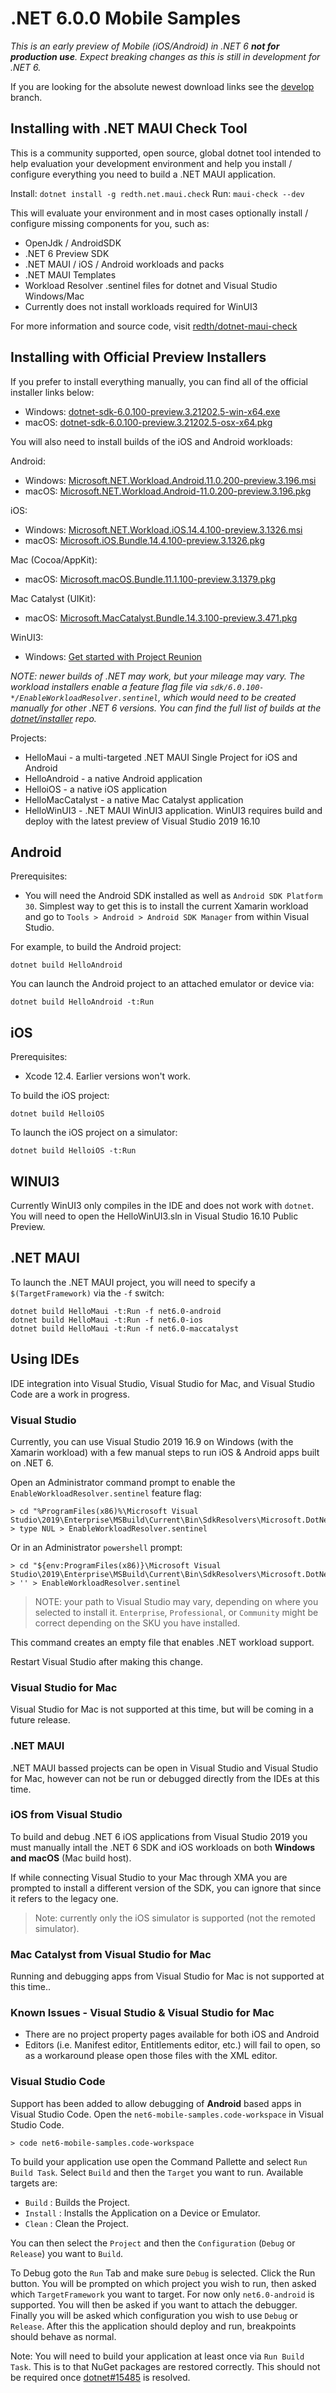 # .NET 6.0.0 Mobile Samples

_This is an *early* preview of Mobile (iOS/Android) in .NET 6 **not for production use**. Expect breaking changes as this is still in development for .NET 6._

If you are looking for the absolute newest download links see the
[develop](https://github.com/dotnet/net6-mobile-samples/tree/develop)
branch.

## Installing with .NET MAUI Check Tool

This is a community supported, open source, global dotnet tool intended to help evaluation your development environment and help you install / configure everything you need to build a .NET MAUI application.

Install: `dotnet install -g redth.net.maui.check`
Run: `maui-check --dev`

This will evaluate your environment and in most cases optionally install / configure missing components for you, such as:
 - OpenJdk / AndroidSDK
 - .NET 6 Preview SDK
 - .NET MAUI / iOS / Android workloads and packs
 - .NET MAUI Templates
 - Workload Resolver .sentinel files for dotnet and Visual Studio Windows/Mac
 - Currently does not install workloads required for WinUI3

For more information and source code, visit [redth/dotnet-maui-check](https://github.com/redth/dotnet-maui-check)


## Installing with Official Preview Installers

If you prefer to install everything manually, you can find all of the official installer links below:

* Windows: [dotnet-sdk-6.0.100-preview.3.21202.5-win-x64.exe](https://dotnetcli.azureedge.net/dotnet/Sdk/6.0.100-preview.3.21202.5/dotnet-sdk-6.0.100-preview.3.21202.5-win-x64.exe)
* macOS: [dotnet-sdk-6.0.100-preview.3.21202.5-osx-x64.pkg](https://dotnetcli.azureedge.net/dotnet/Sdk/6.0.100-preview.3.21202.5/dotnet-sdk-6.0.100-preview.3.21202.5-osx-x64.pkg)

You will also need to install builds of the iOS and Android workloads:

Android:

* Windows: [Microsoft.NET.Workload.Android.11.0.200-preview.3.196.msi](https://dl.internalx.com/vsts-devdiv/Xamarin.Android/public/net6/4624420/6.0.1xx-preview3/7d6cd1cde4182d7db2cfc5d0b55364c972b6d34f/Microsoft.NET.Workload.Android.11.0.200.196.msi)
* macOS: [Microsoft.NET.Workload.Android-11.0.200-preview.3.196.pkg](https://dl.internalx.com/vsts-devdiv/Xamarin.Android/public/net6/4624420/6.0.1xx-preview3/7d6cd1cde4182d7db2cfc5d0b55364c972b6d34f/Microsoft.NET.Workload.Android-11.0.200-preview.3.196.pkg)

iOS:

* Windows: [Microsoft.NET.Workload.iOS.14.4.100-preview.3.1326.msi](https://bosstoragemirror.azureedge.net/wrench/6.0.1xx-preview3/f68d4d9c2a342daf9eaad364ccbe252e009d3901/4623693/package/Microsoft.NET.Workload.iOS.14.4.100-preview.3.1326.msi)
* macOS: [Microsoft.iOS.Bundle.14.4.100-preview.3.1326.pkg](https://bosstoragemirror.azureedge.net/wrench/6.0.1xx-preview3/f68d4d9c2a342daf9eaad364ccbe252e009d3901/4623693/package/notarized/Microsoft.iOS.Bundle.14.4.100-preview.3.1326.pkg)

Mac (Cocoa/AppKit):

* macOS: [Microsoft.macOS.Bundle.11.1.100-preview.3.1379.pkg](https://bosstoragemirror.azureedge.net/wrench/6.0.1xx-preview3/f68d4d9c2a342daf9eaad364ccbe252e009d3901/4623693/package/notarized/Microsoft.macOS.Bundle.11.1.100-preview.3.1379.pkg)

Mac Catalyst (UIKit):

* macOS: [Microsoft.MacCatalyst.Bundle.14.3.100-preview.3.471.pkg](https://bosstoragemirror.azureedge.net/wrench/6.0.1xx-preview3/f68d4d9c2a342daf9eaad364ccbe252e009d3901/4623693/package/notarized/Microsoft.MacCatalyst.Bundle.14.3.100-preview.3.471.pkg)

WinUI3:

* Windows: [Get started with Project Reunion](https://docs.microsoft.com/en-us/windows/apps/project-reunion/get-started-with-project-reunion#set-up-your-development-environment)

_NOTE: newer builds of .NET *may* work, but your mileage may vary.
The workload installers enable a feature flag file via
`sdk/6.0.100-*/EnableWorkloadResolver.sentinel`, which would
need to be created manually for other .NET 6 versions. You can find
the full list of builds at the [dotnet/installer][dotnet/installer]
repo._

Projects:

* HelloMaui - a multi-targeted .NET MAUI Single Project for iOS and Android
* HelloAndroid - a native Android application
* HelloiOS - a native iOS application
* HelloMacCatalyst - a native Mac Catalyst application
* HelloWinUI3 - .NET MAUI WinUI3 application. WinUI3 requires build and deploy with the latest preview of Visual Studio 2019 16.10

[dotnet/installer]: https://github.com/dotnet/installer#installers-and-binaries
[net6preview1]: https://github.com/dotnet/net6-mobile-samples/releases/tag/6.0.1xx-preview1

## Android

Prerequisites:

* You will need the Android SDK installed as well as `Android SDK Platform 30`. Simplest way to get this is to install the current Xamarin workload and go to `Tools > Android > Android SDK Manager` from within Visual Studio.

For example, to build the Android project:

    dotnet build HelloAndroid

You can launch the Android project to an attached emulator or device via:

    dotnet build HelloAndroid -t:Run

## iOS

Prerequisites:

* Xcode 12.4. Earlier versions won't work.

To build the iOS project:

    dotnet build HelloiOS

To launch the iOS project on a simulator:

    dotnet build HelloiOS -t:Run

## WINUI3

Currently WinUI3 only compiles in the IDE and does not work with `dotnet`. You will need to open the HelloWinUI3.sln in Visual Studio 16.10 Public Preview.

## .NET MAUI

To launch the .NET MAUI project, you will need to specify a `$(TargetFramework)` via the `-f` switch:

    dotnet build HelloMaui -t:Run -f net6.0-android
    dotnet build HelloMaui -t:Run -f net6.0-ios
    dotnet build HelloMaui -t:Run -f net6.0-maccatalyst

## Using IDEs

IDE integration into Visual Studio, Visual Studio for Mac, and Visual Studio Code are a work in progress. 

### Visual Studio

Currently, you can use Visual Studio 2019 16.9 on Windows (with the Xamarin workload) with a few manual steps to run iOS & Android apps built on .NET 6.

Open an Administrator command prompt to enable the `EnableWorkloadResolver.sentinel` feature flag:

    > cd "%ProgramFiles(x86)%\Microsoft Visual Studio\2019\Enterprise\MSBuild\Current\Bin\SdkResolvers\Microsoft.DotNet.MSBuildSdkResolver"
    > type NUL > EnableWorkloadResolver.sentinel

Or in an Administrator `powershell` prompt:

    > cd "${env:ProgramFiles(x86)}\Microsoft Visual Studio\2019\Enterprise\MSBuild\Current\Bin\SdkResolvers\Microsoft.DotNet.MSBuildSdkResolver"
    > '' > EnableWorkloadResolver.sentinel

> NOTE: your path to Visual Studio may vary, depending on where you selected to install it. 
> `Enterprise`, `Professional`, or `Community` might be correct depending on the SKU you have installed.

This command creates an empty file that enables .NET workload support.

Restart Visual Studio after making this change.

### Visual Studio for Mac

Visual Studio for Mac is not supported at this time, but will be coming in a future release.

### .NET MAUI

.NET MAUI bassed projects can be open in Visual Studio and Visual Studio for Mac, however can not be run or debugged directly from the IDEs at this time.

### iOS from Visual Studio

To build and debug .NET 6 iOS applications from Visual Studio 2019 you must manually intall the .NET 6 SDK and iOS workloads on both **Windows and macOS** (Mac build host).

If while connecting Visual Studio to your Mac through XMA you are prompted to install a different version of the SDK, you can ignore that since it refers to the legacy one.

> Note: currently only the iOS simulator is supported (not the remoted simulator).

### Mac Catalyst from Visual Studio for Mac

Running and debugging apps from Visual Studio for Mac is not supported at this time..

### Known Issues - Visual Studio & Visual Studio for Mac

* There are no project property pages available for both iOS and Android
* Editors (i.e. Manifest editor, Entitlements editor, etc.) will fail to open, so as a workaround please open those files with the XML editor.

### Visual Studio Code

Support has been added to allow debugging of **Android** based apps in Visual Studio Code. Open the `net6-mobile-samples.code-workspace` in Visual Studio Code.

    > code net6-mobile-samples.code-workspace

To build your application use open the Command Pallette and select `Run Build Task`. Select `Build` and then the `Target` you want to run. Available targets are:

* `Build` : Builds the Project.
* `Install` : Installs the Application on a Device or Emulator.
* `Clean` : Clean the Project.

You can then select the `Project` and then the `Configuration` (`Debug` or `Release`) you want to `Build`.

To Debug goto the `Run` Tab and make sure `Debug` is selected. Click the Run button. You will be prompted on which project you wish to run, then asked which `TargetFramework` you want to target. For now only `net6.0-android` is supported. You will then be asked if you want to attach the debugger. Finally you will be asked which configuration you wish to use `Debug` or `Release`. After this the application should deploy and run, breakpoints should behave as normal.

Note: You will need to build your application at least once via `Run Build Task`. This is to that NuGet packages are restored correctly. This should not be required once [dotnet#15485](https://github.com/dotnet/sdk/issues/15485) is resolved.
